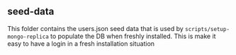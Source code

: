 ## seed-data

This folder contains the users.json seed data that is used by `scripts/setup-mongo-replica` to populate the DB when freshly installed. This is make it easy to have a login in a fresh installation situation